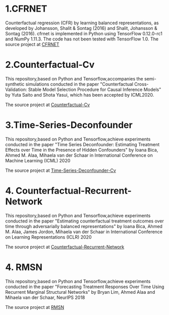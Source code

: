 # 1.CFRNET
Counterfactual regression (CFR) by learning balanced representations, as developed by Johansson, Shalit & Sontag (2016) and Shalit, Johansson & Sontag (2016). cfrnet is implemented in Python using TensorFlow 0.12.0-rc1 and NumPy 1.11.3. The code has not been tested with TensorFlow 1.0.
The source project at [CFRNET](https://github.com/clinicalml/cfrnet)
# 2.Counterfactual-Cv
This repository,based on Python and Tensorflow,accompanies the semi-synthetic simulations conducted in the paper "Counterfactual Cross-Validation: Stable Model Selection Procedure for Causal Inference Models" by Yuta Saito and Shota Yasui, which has been accepted by ICML2020.

The source project at [Counterfactual-Cv](https://github.com/usaito/counterfactual-cv) 
# 3.Time-Series-Deconfounder
This repository,based on Python and Tensorflow,achieve experiments conducted in the paper "Time Series Deconfounder: Estimating Treatment Effects over Time in the Presence of Hidden Confounders" by  Ioana Bica, Ahmed M. Alaa, Mihaela van der Schaar in International Conference on Machine Learning (ICML) 2020

The source project at [Time-Series-Deconfounder-Cv](https://github.com/ioanabica/Time-Series-Deconfounder) 
# 4. Counterfactual-Recurrent-Network
This repository,based on Python and Tensorflow,achieve experiments conducted in the paper "Estimating counterfactual treatment outcomes over time through adversarially balanced representations" by  Ioana Bica, Ahmed M. Alaa, James Jordon, Mihaela van der Schaar in International Conference on Learning Representations (ICLR) 2020

The source project at [Counterfactual-Recurrent-Network](https://github.com/ioanabica/Counterfactual-Recurrent-Network) 
# 4. RMSN
This repository,based on Python and Tensorflow,achieve experiments conducted in the paper "Forecasting Treatment Responses Over Time Using Recurrent Marginal Structural Networks" by Bryan Lim, Ahmed Alaa and Mihaela van der Schaar, NeurIPS 2018

The source project at [RMSN](https://github.com/sjblim/rmsn_nips_2018) 
